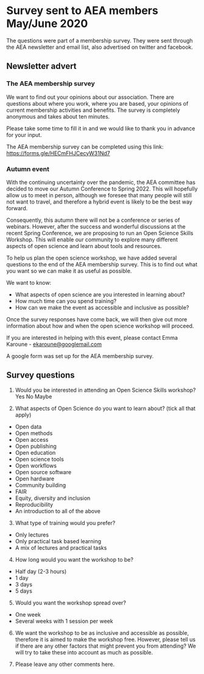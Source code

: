 # Survey sent to AEA members May/June 2020

The questions were part of a membership survey. They were sent through the AEA newsletter and email list, also advertised on twitter and facebook.

## Newsletter advert
### The AEA membership survey

We want to find out your opinions about our association. There are questions about where you work, where you are based, your opinions of current membership activities and benefits. The survey is completely anonymous and takes about ten minutes. 

Please take some time to fill it in and we would like to thank you in advance for your input.
 
The AEA membership survey can be completed using this link: https://forms.gle/HECmFHJCecyW31Nd7

### Autumn event

With the continuing uncertainty over the pandemic, the AEA committee has decided to move our Autumn Conference to Spring 2022. This will hopefully allow us to meet in person, although we foresee that many people will still not want to travel, and therefore a hybrid event is likely to be the best way forward. 

Consequently, this autumn there will not be a conference or series of webinars. However, after the success and wonderful discussions at the recent Spring Conference, we are proposing to run an Open Science Skills Workshop. This will enable our community to explore many different aspects of open science and learn about tools and resources.

To help us plan the open science workshop, we have added several questions to the end of the AEA membership survey. This is to find out what you want so we can make it as useful as possible. 

We want to know:
* What aspects of open science are you interested in learning about?
* How much time can you spend training? 
* How can we make the event as accessible and inclusive as possible?

Once the survey responses have come back, we will then give out more information about how and when the open science workshop will proceed.

If you are interested in helping with this event, please contact Emma Karoune - ekaroune@googlemail.com

A google form was set up for the AEA membership survey.

## Survey questions
1. Would you be interested in attending an Open Science Skills workshop?
Yes
No
Maybe

2. What aspects of Open Science do you want to learn about? (tick all that apply)

* Open data
* Open methods
* Open access
* Open publishing
* Open education
* Open science tools
* Open workflows
* Open source software
* Open hardware
* Community building
* FAIR
* Equity, diversity and inclusion
* Reproducibility
* An introduction to all of the above

3. What type of training would you prefer?
* Only lectures
* Only practical task based learning
* A mix of lectures and practical tasks

4. How long would you want the workshop to be?
* Half day (2-3 hours)
* 1 day
* 3 days
* 5 days

5. Would you want the workshop spread over?
* One week
* Several weeks with 1 session per week

6. We want the workshop to be as inclusive and accessible as possible, therefore it is aimed to make the workshop free. However, please tell us if there are any other factors that might prevent you from attending?  We will try to take these into account as much as possible.

7. Please leave any other comments here.
